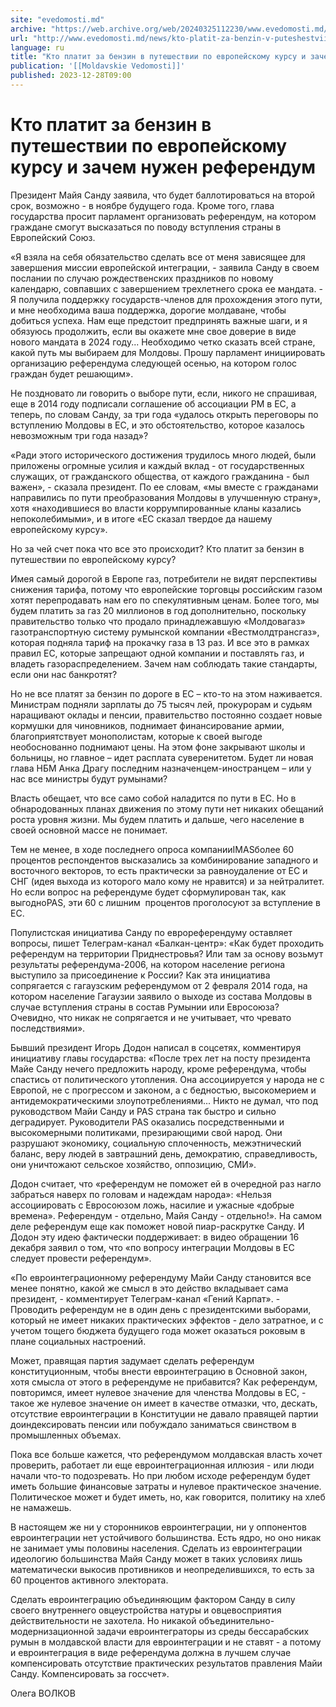 ```yaml
---
site: "evedomosti.md"
archive: "https://web.archive.org/web/20240325112230/www.evedomosti.md/news/kto-platit-za-benzin-v-puteshestvii-po-evropejskomu-kursu-i"
url: "http://www.evedomosti.md/news/kto-platit-za-benzin-v-puteshestvii-po-evropejskomu-kursu-i"
language: ru
title: "Кто платит за бензин в путешествии по европейскому курсу и зачем нужен референдум"
publication: '[[Moldavskie Vedomosti]]'
published: 2023-12-28T09:00
---
```


# Кто платит за бензин в путешествии по европейскому курсу и зачем нужен референдум

Президент Майя Санду заявила, что будет баллотироваться на второй срок, возможно - в ноябре будущего года. Кроме того, глава государства просит парламент организовать референдум, на котором граждане смогут высказаться по поводу вступления страны в Европейский Союз.

«Я взяла на себя обязательство сделать все от меня зависящее для завершения миссии европейской интеграции, - заявила Санду в своем послании по случаю рождественских праздников по новому календарю, совпавших с завершением трехлетнего срока ее мандата. - Я получила поддержку государств-членов для прохождения этого пути, и мне необходима ваша поддержка, дорогие молдаване, чтобы добиться успеха. Нам еще предстоит предпринять важные шаги, и я обязуюсь продолжить, если вы окажете мне свое доверие в виде нового мандата в 2024 году... Необходимо четко сказать всей стране, какой путь мы выбираем для Молдовы. Прошу парламент инициировать организацию референдума следующей осенью, на котором голос граждан будет решающим».

Не поздновато ли говорить о выборе пути, если, никого не спрашивая, еще в 2014 году подписали соглашение об ассоциации РМ в ЕС, а теперь, по словам Санду, за три года «удалось открыть переговоры по вступлению Молдовы в ЕС, и это обстоятельство, которое казалось невозможным три года назад»?

«Ради этого исторического достижения трудилось много людей, были приложены огромные усилия и каждый вклад - от государственных служащих, от гражданского общества, от каждого гражданина - был важен», - сказала президент. По ее словам, «мы вместе с гражданами направились по пути преобразования Молдовы в улучшенную страну», хотя «находившиеся во власти коррумпированные кланы казались непоколебимыми», и в итоге «ЕС сказал твердое да нашему европейскому курсу».

Но за чей счет пока что все это происходит? Кто платит за бензин в путешествии по европейскому курсу?

Имея самый дорогой в Европе газ, потребители не видят перспективы снижения тарифа, потому что европейские торговцы российским газом хотят перепродавать нам его по спекулятивным ценам. Более того, мы будем платить за газ 20 миллионов в год дополнительно, поскольку правительство только что продало принадлежавшую «Молдовагаз» газотранспортную систему румынской компании «Вестмолдтрансгаз», которая подняла тариф на прокачку газа в 13 раз. И все это в рамках правил ЕС, которые запрещают одной компании и поставлять газ, и владеть газораспределением. Зачем нам соблюдать такие стандарты, если они нас банкротят?

Но не все платят за бензин по дороге в ЕС – кто-то на этом наживается. Министрам подняли зарплаты до 75 тысяч лей, прокурорам и судьям наращивают оклады и пенсии, правительство постоянно создает новые кормушки для чиновников, поднимает финансирование армии, благоприятствует монополистам, которые к своей выгоде необоснованно поднимают цены. На этом фоне закрывают школы и больницы, но главное – идет расплата суверенитетом. Будет ли новая глава НБМ Анка Драгу последним назначенцем-иностранцем – или у нас все министры будут румынами?

Власть обещает, что все само собой наладится по пути в ЕС. Но в обнародованных планах движения по этому пути нет никаких обещаний роста уровня жизни. Мы будем платить и дальше, чего население в своей основной массе не понимает.

Тем не менее, в ходе последнего опроса компанииIMASболее 60 процентов респондентов высказались за комбинирование западного и восточного векторов, то есть практически за равноудаление от ЕС и СНГ (идея выхода из которого мало кому не нравится) и за нейтралитет. Но если вопрос на референдуме будет сформулирован так, как выгодноPAS, эти 60 с лишним  процентов проголосуют за вступление в ЕС.

Популистская инициатива Санду по еврореферендуму оставляет вопросы, пишет Телеграм-канал «Балкан-центр»: «Как будет проходить референдум на территории Приднестровья? Или там за основу возьмут результаты референдума-2006, на котором население региона выступило за присоединение к России? Как эта инициатива сопрягается с гагаузским референдумом от 2 февраля 2014 года, на котором население Гагаузии заявило о выходе из состава Молдовы в случае вступления страны в состав Румынии или Евросоюза? Очевидно, что никак не сопрягается и не учитывает, что чревато последствиями».

Бывший президент Игорь Додон написал в соцсетях, комментируя инициативу главы государства: «После трех лет на посту президента Майе Санду нечего предложить народу, кроме референдума, чтобы спастись от политического утопления. Она ассоциируется у народа не с Европой, не с прогрессом и законом, а с бедностью, высокомерием и антидемократическими злоупотреблениями... Никто не думал, что под руководством Майи Санду и PAS страна так быстро и сильно деградирует. Руководители PAS оказались посредственными и высокомерными политиками, презирающими свой народ. Они разрушают экономику, социальную сплоченность, межэтнический баланс, веру людей в завтрашний день, демократию, справедливость, они уничтожают сельское хозяйство, оппозицию, СМИ».

Додон считает, что «референдум не поможет ей в очередной раз нагло забраться наверх по головам и надеждам народа»: «Нельзя ассоциировать с Евросоюзом ложь, насилие и ужасные «добрые времена». Референдум - отдельно, Майя Санду - отдельно!». На самом деле референдум еще как поможет новой пиар-раскрутке Санду. И Додон эту идею фактически поддерживает: в видео обращении 16 декабря заявил о том, что «по вопросу интеграции Молдовы в ЕС следует провести референдум».

«По евроинтеграционному референдуму Майи Санду становится все менее понятно, какой же смысл в это действо вкладывает сама президент, - комментирует Телеграм-канал «Гений Карпат». - Проводить референдум не в один день с президентскими выборами, который не имеет никаких практических эффектов - дело затратное, и с учетом тощего бюджета будущего года может оказаться роковым в плане социальных настроений.

Может, правящая партия задумает сделать референдум конституционным, чтобы внести евроинтеграцию в Основной закон, хотя смысла от этого в референдуме не прибавится? Как референдум, повторимся, имеет нулевое значение для членства Молдовы в ЕС, - такое же нулевое значение он имеет в качестве отмазки, что, дескать, отсутствие евроинтеграции в Конституции не давало правящей партии доиндексировать пенсии или побуждало заниматься свинством в промышленных объемах.

Пока все больше кажется, что референдумом молдавская власть хочет проверить, работает ли еще евроинтеграционная иллюзия - или люди начали что-то подозревать. Но при любом исходе референдум будет иметь большие финансовые затраты и нулевое практическое значение. Политическое может и будет иметь, но, как говорится, политику на хлеб не намажешь.

В настоящем же ни у сторонников евроинтеграции, ни у оппонентов евроинтеграции нет устойчивого большинства. Есть ядро, но оно никак не занимает умы половины населения. Сделать из евроинтеграции идеологию большинства Майя Санду может в таких условиях лишь математически выкосив противников и неопределившихся, то есть за 60 процентов активного электората.

Сделать евроинтеграцию объединяющим фактором Санду в силу своего внутреннего овцеустройства натуры и овцевосприятия действительности не захотела. Но никакой объединительно-модернизационной задачи евроинтеграторы из среды бессарабских румын в молдавской власти для евроинтеграции и не ставят - а потому и евроинтеграция в виде референдума должна в лучшем случае компенсировать отсутствие практических результатов правления Майи Санду. Компенсировать за госсчет».

Олега ВОЛКОВ